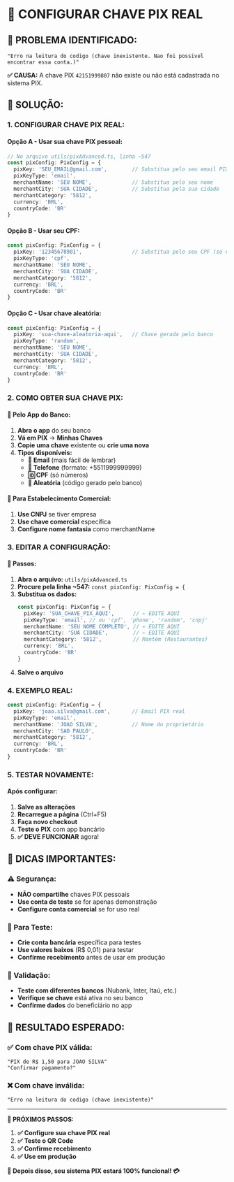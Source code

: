 # 🔑 CONFIGURAR CHAVE PIX REAL

## 🚨 **PROBLEMA IDENTIFICADO:**
```
"Erro na leitura do codigo (chave inexistente. Nao foi possivel encontrar essa conta.)"
```

**✅ CAUSA:** A chave PIX `42151999807` não existe ou não está cadastrada no sistema PIX.

## 🔧 **SOLUÇÃO:**

### **1. CONFIGURAR CHAVE PIX REAL:**

#### **Opção A - Usar sua chave PIX pessoal:**
```typescript
// No arquivo utils/pixAdvanced.ts, linha ~547
const pixConfig: PixConfig = {
  pixKey: 'SEU_EMAIL@gmail.com',        // Substitua pelo seu email PIX
  pixKeyType: 'email',
  merchantName: 'SEU NOME',             // Substitua pelo seu nome
  merchantCity: 'SUA CIDADE',           // Substitua pela sua cidade
  merchantCategory: '5812',
  currency: 'BRL',
  countryCode: 'BR'
}
```

#### **Opção B - Usar seu CPF:**
```typescript
const pixConfig: PixConfig = {
  pixKey: '12345678901',                // Substitua pelo seu CPF (só números)
  pixKeyType: 'cpf',
  merchantName: 'SEU NOME',
  merchantCity: 'SUA CIDADE',
  merchantCategory: '5812',
  currency: 'BRL',
  countryCode: 'BR'
}
```

#### **Opção C - Usar chave aleatória:**
```typescript
const pixConfig: PixConfig = {
  pixKey: 'sua-chave-aleatoria-aqui',   // Chave gerada pelo banco
  pixKeyType: 'random',
  merchantName: 'SEU NOME',
  merchantCity: 'SUA CIDADE',
  merchantCategory: '5812',
  currency: 'BRL',
  countryCode: 'BR'
}
```

### **2. COMO OBTER SUA CHAVE PIX:**

#### **📱 Pelo App do Banco:**
1. **Abra o app** do seu banco
2. **Vá em PIX** → **Minhas Chaves**
3. **Copie uma chave** existente ou **crie uma nova**
4. **Tipos disponíveis:**
   - **📧 Email** (mais fácil de lembrar)
   - **📱 Telefone** (formato: +5511999999999)
   - **🆔 CPF** (só números)
   - **🎲 Aleatória** (código gerado pelo banco)

#### **🏪 Para Estabelecimento Comercial:**
1. **Use CNPJ** se tiver empresa
2. **Use chave comercial** específica
3. **Configure nome fantasia** como merchantName

### **3. EDITAR A CONFIGURAÇÃO:**

#### **📝 Passos:**
1. **Abra o arquivo:** `utils/pixAdvanced.ts`
2. **Procure pela linha ~547:** `const pixConfig: PixConfig = {`
3. **Substitua os dados:**
   ```typescript
   const pixConfig: PixConfig = {
     pixKey: 'SUA_CHAVE_PIX_AQUI',      // ← EDITE AQUI
     pixKeyType: 'email', // ou 'cpf', 'phone', 'random', 'cnpj'
     merchantName: 'SEU NOME COMPLETO', // ← EDITE AQUI
     merchantCity: 'SUA CIDADE',        // ← EDITE AQUI
     merchantCategory: '5812',          // Mantém (Restaurantes)
     currency: 'BRL',
     countryCode: 'BR'
   }
   ```
4. **Salve o arquivo**

### **4. EXEMPLO REAL:**
```typescript
const pixConfig: PixConfig = {
  pixKey: 'joao.silva@gmail.com',       // Email PIX real
  pixKeyType: 'email',
  merchantName: 'JOAO SILVA',           // Nome do proprietário
  merchantCity: 'SAO PAULO',
  merchantCategory: '5812',
  currency: 'BRL',
  countryCode: 'BR'
}
```

### **5. TESTAR NOVAMENTE:**

#### **Após configurar:**
1. **Salve as alterações**
2. **Recarregue a página** (Ctrl+F5)
3. **Faça novo checkout**
4. **Teste o PIX** com app bancário
5. **✅ DEVE FUNCIONAR** agora!

## 🎯 **DICAS IMPORTANTES:**

### **⚠️ Segurança:**
- **NÃO compartilhe** chaves PIX pessoais
- **Use conta de teste** se for apenas demonstração
- **Configure conta comercial** se for uso real

### **🔄 Para Teste:**
- **Crie conta bancária** específica para testes
- **Use valores baixos** (R$ 0,01) para testar
- **Confirme recebimento** antes de usar em produção

### **📱 Validação:**
- **Teste com diferentes bancos** (Nubank, Inter, Itaú, etc.)
- **Verifique se chave** está ativa no seu banco
- **Confirme dados** do beneficiário no app

## 🚀 **RESULTADO ESPERADO:**

### **✅ Com chave PIX válida:**
```
"PIX de R$ 1,50 para JOAO SILVA"
"Confirmar pagamento?"
```

### **❌ Com chave inválida:**
```
"Erro na leitura do codigo (chave inexistente)"
```

---

**📝 PRÓXIMOS PASSOS:**
1. **✅ Configure sua chave PIX real**
2. **✅ Teste o QR Code**
3. **✅ Confirme recebimento**
4. **✅ Use em produção**

**🎉 Depois disso, seu sistema PIX estará 100% funcional! 💳**
